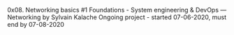 0x08. Networking basics #1
 Foundations - System engineering & DevOps ― Networking
 by Sylvain Kalache
 Ongoing project - started 07-06-2020, must end by 07-08-2020